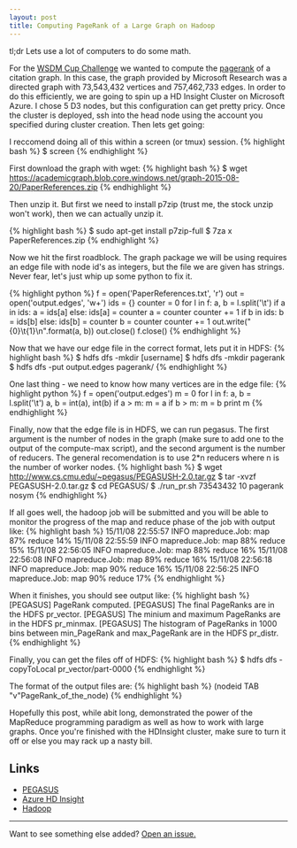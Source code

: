 ```yaml
---
layout: post
title: Computing PageRank of a Large Graph on Hadoop
---
```


<div class="message">
  tl;dr Lets use a lot of computers to do some math.
</div>

For the <a href="https://wsdmcupchallenge.azurewebsites.net/">WSDM Cup Challenge</a> we wanted to compute the <a href="https://www.wikiwand.com/en/PageRank">pagerank</a> of a citation graph. In this case, the graph provided by Microsoft Research was a directed graph with 73,543,432 vertices and 757,462,733 edges. In order to do this efficiently, we are going to spin up a HD Insight Cluster on Microsoft Azure. I chose 5 D3 nodes, but this configuration can get pretty pricy. Once the cluster is deployed, ssh into the head node using the account you specified during cluster creation. Then lets get going:

I reccomend doing all of this within a screen (or tmux) session.
{% highlight bash %}
$ screen
{% endhighlight %}

First download the graph with wget:
{% highlight bash %}
$ wget https://academicgraph.blob.core.windows.net/graph-2015-08-20/PaperReferences.zip
{% endhighlight %}

Then unzip it. But first we need to install p7zip (trust me, the stock unzip won't work), then we can actually unzip it. 

{% highlight bash %}
$ sudo apt-get install p7zip-full
$ 7za x PaperReferences.zip
{% endhighlight %}

Now we hit the first roadblock. The graph package we will be using requires an edge file with node id's as integers, but the file we are given has strings. Never fear, let's just whip up some python to fix it.

{% highlight python %}
f = open('PaperReferences.txt', 'r')
out = open('output.edges', 'w+')
ids = {}
counter = 0
for l in f:
    a, b = l.split('\t')
    if a in ids:
        a = ids[a]
    else:
        ids[a] = counter
        a = counter
        counter += 1
    if b in ids:
        b = ids[b]
    else:
        ids[b] = counter
        b = counter
        counter += 1
    out.write("{0}\t{1}\n".format(a, b))
out.close()
f.close()
{% endhighlight %}

Now that we have our edge file in the correct format, lets put it in HDFS:
{% highlight bash %}
$ hdfs dfs -mkdir [username]
$ hdfs dfs -mkdir pagerank
$ hdfs dfs -put output.edges pagerank/
{% endhighlight %}

One last thing - we need to know how many vertices are in the edge file:
{% highlight python %}
f = open('output.edges')
m = 0
for l in f:
    a, b = l.split('\t')
    a, b = int(a), int(b)
    if a > m:
        m = a
    if b > m:
        m = b
print m
{% endhighlight %}

Finally, now that the edge file is in HDFS, we can run pegasus. The first argument is the number of nodes in the graph (make sure to add one to the output of the compute-max script), and the second argument is the number of reducers. The general recomendation is to use 2*n reducers where n is the number of worker nodes.
{% highlight bash %}
$ wget http://www.cs.cmu.edu/~pegasus/PEGASUSH-2.0.tar.gz
$ tar -xvzf PEGASUSH-2.0.tar.gz
$ cd PEGASUS/
$ ./run_pr.sh 73543432 10 pagerank nosym
{% endhighlight %}  

If all goes well, the hadoop job will be submitted and you will be able to monitor the progress of the map and reduce phase of the job with output like:
{% highlight bash %}
15/11/08 22:55:57 INFO mapreduce.Job:  map 87% reduce 14%
15/11/08 22:55:59 INFO mapreduce.Job:  map 88% reduce 15%
15/11/08 22:56:05 INFO mapreduce.Job:  map 88% reduce 16%
15/11/08 22:56:08 INFO mapreduce.Job:  map 89% reduce 16%
15/11/08 22:56:18 INFO mapreduce.Job:  map 90% reduce 16%
15/11/08 22:56:25 INFO mapreduce.Job:  map 90% reduce 17%
{% endhighlight %}

When it finishes, you should see output like: 
{% highlight bash %}
[PEGASUS] PageRank computed.
[PEGASUS] The final PageRanks are in the HDFS pr_vector.
[PEGASUS] The minium and maximum PageRanks are in the HDFS pr_minmax.
[PEGASUS] The histogram of PageRanks in 1000 bins between min_PageRank and max_PageRank are in the HDFS pr_distr.
{% endhighlight %}

Finally, you can get the files off of HDFS:
{% highlight bash %}
$ hdfs dfs -copyToLocal pr_vector/part-0000
{% endhighlight %}

The format of the output files are:
{% highlight bash %}
(nodeid TAB "v"PageRank_of_the_node)
{% endhighlight %}

Hopefully this post, while abit long, demonstrated the power of the MapReduce programming paradigm as well as how to work with large graphs. Once you're finished with the HDInsight cluster, make sure to turn it off or else you may rack up a nasty bill.

## Links
* <a href="http://www.cs.cmu.edu/~pegasus/">PEGASUS</a>
* <a href="https://azure.microsoft.com/en-us/services/hdinsight/">Azure HD Insight</a>
* <a href="https://hadoop.apache.org/">Hadoop</a>

-----

Want to see something else added? <a href="https://github.com/dwj300/dwj300.github.io/issues/new">Open an issue.</a>
